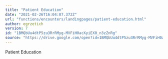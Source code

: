 ```yaml
---
title: "Patient Education"
date: "2021-02-26T16:04:07.372Z"
url: "functions/encounters/landingpages/patient-education.html"
author: egrzetich
version: 7
id: "1BMQbUu4dtP5zu3RrRMyg-MVFiH0acXyiEX0_n3zZnRg"
source: "https://drive.google.com/open?id=1BMQbUu4dtP5zu3RrRMyg-MVFiH0acXyiEX0_n3zZnRg"
---
```

Patient Education

